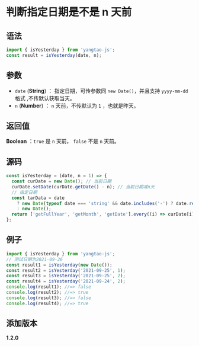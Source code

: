 # 判断指定日期是不是 n 天前

## 语法

```js
import { isYesterday } from 'yangtao-js';
const result = isYesterday(date, n);
```

## 参数

- `date` (**String**) ： 指定日期，可传参数同 `new Date()`，并且支持 `yyyy-mm-dd`格式 ,不传默认获取当天。
- `n` (**Number**) ： `n` 天前，不传默认为 `1` ，也就是昨天。

## 返回值

**Boolean** ：`true` 是 `n` 天前， `false` 不是 `n` 天前。

## 源码

```js
const isYesterday = (date, n = 1) => {
  const curDate = new Date(); // 当前日期
  curDate.setDate(curDate.getDate() - n); // 当前日期减n天
  // 指定日期
  const tarData = date
    ? new Date(typeof date === 'string' && date.includes('-') ? date.replace(/-/g, '/') : date)
    : new Date();
  return ['getFullYear', 'getMonth', 'getDate'].every((i) => curDate[i]() === tarData[i]());
};
```

## 例子

```js
import { isYesterday } from 'yangtao-js';
// 测试日期为2021-09-26
const result1 = isYesterday(new Date());
const result2 = isYesterday('2021-09-25', 1);
const result3 = isYesterday('2021-09-25', 2);
const result4 = isYesterday('2021-09-24', 2);
console.log(result1); //=> false
console.log(result2); //=> true
console.log(result3); //=> false
console.log(result4); //=> true
```

## 添加版本

**1.2.0**
